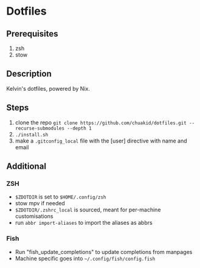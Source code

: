 # Dotfiles

## Prerequisites
1. zsh
2. stow

## Description

Kelvin's dotfiles, powered by Nix.

## Steps

1. clone the repo `git clone https://github.com/chuakid/dotfiles.git --recurse-submodules --depth 1`
2. `./install.sh`
3. make a `.gitconfig_local` file with the [user] directive with name and email

## Additional
### ZSH

- `$ZDOTDIR` is set to `$HOME/.config/zsh`
- stow mpv if needed
- `$ZDOTDIR/.zshrc_local` is sourced, meant for per-machine customisations
- run `abbr import-aliases` to import the aliases as abbrs

### Fish
- Run "fish_update_completions" to update completions from manpages
- Machine specific goes into `~/.config/fish/config.fish`

